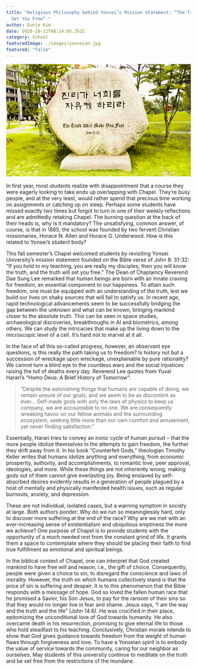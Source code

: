 ```yaml
---
title: "Religious Philosophy behind Yonsei’s Mission Statement: “The Truth Will
  Set You Free” "
author: Eunje Kim
date: 2020-10-22T08:14:05.353Z
category: School
featuredImage: ./images/yonseian.jpg
featured: "false"
---
```

![yonseian](images/yonseian.jpg)

In first year, most students realize with disappointment that a course they were eagerly looking to take ends up overlapping with Chapel. They’re busy people, and at the very least, would rather spend that precious time working on assignments or catching up on sleep. Perhaps some students have missed exactly two times but forgot to turn in one of their weekly reflections and are admittedly retaking Chapel. The burning question at the back of their heads is, why is it mandatory? The unsatisfying, common answer, of course, is that in 1885, the school was founded by two fervent Christian missionaries, Horace N. Allen and Horace G. Underwood. How is this related to Yonsei’s student body?

This fall semester’s Chapel welcomed students by revisiting Yonsei University’s mission statement founded on the Bible verse of John 8: 31-32: “If you hold to my teaching, you are really my disciples; then you will know the truth, and the truth will set you free.” The Dean of Chaplaincy Reverend Dae Sung Lee remarked that human beings are born with an innate craving for freedom, an essential component to our happiness. To attain such freedom, one must be equipped with an understanding of the truth, lest we build our lives on shaky sources that will fail to satisfy us. In recent age, rapid technological advancements seem to be successfully bridging the gap between the unknown and what can be known, bringing mankind closer to the absolute truth. This can be seen in space studies, archaeological discoveries, breakthroughs in AI and biometrics, among others. We can study the intricacies that make up the living down to the microscopic level of a cell. It’s hard not to marvel at it all.

In the face of all this so-called progress, however, an observant eye questions, is this really the path taking us to freedom? Is history not but a succession of wreckage upon wreckage, unexplainable by pure rationality? We cannot turn a blind eye to the countless wars and the social injustices raising the toll of deaths every day. Reverend Lee quotes from Yuval Harari’s “Homo Deus: A Brief History of Tomorrow”:

> “Despite the astonishing things that humans are capable of doing, we remain unsure of our goals, and we seem to be as discontent as ever… Self-made gods with only the laws of physics to keep us company, we are accountable to no one. We are consequently wreaking havoc on our fellow animals and the surrounding ecosystem, seeking little more than our own comfort and amusement, yet never finding satisfaction.”

Essentially, Harari tries to convey an ironic cycle of human pursuit – that the more people idolize themselves in the attempts to gain freedom, the further they drift away from it. In his book “Counterfeit Gods,” theologian Timothy Keller writes that humans idolize anything and everything, from economic prosperity, authority, and accomplishments, to romantic love, peer approval, ideologies, and more. While these things are not inherently wrong, making gods out of them cannot give everlasting joy. Being enslaved by self-absorbed desires evidently results in a generation of people plagued by a host of mentally and physically manifested health issues, such as regular burnouts, anxiety, and depression.

These are not individual, isolated cases, but a warning symptom in society at large. Both authors ponder: Why do we run so meaninglessly hard, only to discover more suffering at the end of the race? Why are we met with an ever-increasing sense of existentialism and ubiquitous emptiness the more we achieve? One purpose of Chapel is to provide students with the opportunity of a much needed rest from the constant grind of life. It grants them a space to contemplate where they should be placing their faith to find true fulfillment as emotional and spiritual beings.

In the biblical context of Chapel, one can interpret that God created mankind to have free will and reason, i.e., the gift of choice. Consequently, people were given a choice to sin, to disregard the conscience and laws of morality. However, the truth on which humans collectively stand is that the price of sin is suffering and despair. It is to this phenomenon that the Bible responds with a message of hope. God so loved the fallen human race that he promised a Savior, his Son Jesus, to pay for the ransom of their sins so that they would no longer live in fear and shame. Jesus says, “I am the way and the truth and the life” (John 14:6). He was crucified in their place, epitomizing the unconditional love of God towards humanity. He also overcame death in his resurrection, promising to give eternal life to those who hold steadfast to his teaching. Conclusively, Christian morale intends to show that God gives guidance towards freedom from the weight of human flaws through forgiveness and love. To have a Yonseian spirit is to embody the value of service towards the community, caring for our neighbor as ourselves. May students of this university continue to meditate on the truth and be set free from the restrictions of the mundane.